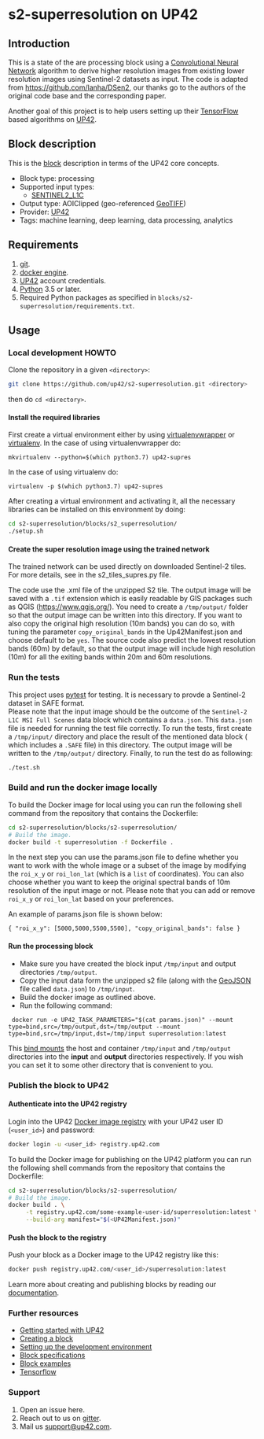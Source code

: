 # s2-superresolution on UP42
## Introduction

This is a state of the are processing block using a [Convolutional Neural Network](https://en.wikipedia.org/wiki/Convolutional_neural_network) 
algorithm to derive higher resolution images from existing lower resolution images using Sentinel-2 datasets as input.
The code is adapted from https://github.com/lanha/DSen2, our thanks go to the authors of the original code base and the 
corresponding paper.

Another goal of this project is to help users setting up their [TensorFlow](https://tensorflow.org) based algorithms on
[UP42](https://up42.com).

## Block description

This is the
[block](https://docs.up42.com/getting-started/core-concepts.html#blocks)
description in terms of the UP42 core concepts.

* Block type: processing
* Supported input types:
  * [SENTINEL2_L1C](https://docs.up42.com/up42-blocks/sobloo-s2-l1c.html)   
* Output type: AOIClipped (geo-referenced [GeoTIFF](https://en.wikipedia.org/wiki/GeoTIFF))
* Provider: [UP42](https://up42.com)
* Tags: machine learning, deep learning, data processing, analytics

## Requirements

 1. [git](https://git-scm.com/).
 2. [docker engine](https://docs.docker.com/engine/).
 3. [UP42](https://up42.com) account credentials.
 4. [Python](https://python.org) 3.5 or later.
 5. Required Python packages as specified in
    `blocks/s2-superresolution/requirements.txt`.

## Usage

### Local development HOWTO

Clone the repository in a given `<directory>`:

```bash
git clone https://github.com/up42/s2-superresolution.git <directory>
``` 

then do `cd <directory>`.
#### Install the required libraries
First create a virtual environment either by using [virtualenvwrapper](https://virtualenvwrapper.readthedocs.io/en/latest/) 
or [virtualenv](https://virtualenv.pypa.io/en/latest/).
In the case of using virtualenvwrapper do:

```mkvirtualenv --python=$(which python3.7) up42-supres```

In the case of using virtualenv do:

````
virtualenv -p $(which python3.7) up42-supres
````

After creating a virtual environment and activating it, all the necessary libraries can be installed on this environment by doing:

```bash
cd s2-superresolution/blocks/s2_superresolution/
./setup.sh
```
#### Create the super resolution image using the trained network

The trained network can be used directly on downloaded Sentinel-2 tiles. For more details, see in the s2_tiles_supres.py file.

The code use the .xml file of the unzipped S2 tile. The output image will be saved with a `.tif` extension which is
easily readable by GIS packages such as QGIS (https://www.qgis.org/).
You need to create a `/tmp/output/` folder so that the output image can be written into this directory.
If you want to also copy the original high resolution (10m bands) you can do so, with tuning the parameter
`copy_original_bands` in the Up42Manifest.json and choose default to be `yes`.
The source code also predict the lowest resolution bands (60m) by default, so that the output image will include high
resolution (10m) for all the exiting bands within 20m and 60m resolutions.


### Run the tests

This project uses [pytest](https://docs.pytest.org/en/latest/) for testing. It is necessary to provde a Sentinel-2
dataset in SAFE format.  
Please note that the input image should be the outcome of the `Sentinel-2 L1C MSI Full Scenes` data block which contains a
``data.json``. This ``data.json`` file is needed for running the test file correctly.
To run the tests, first create a `/tmp/input/` directory and place the result of the mentioned data block ( which
includes a `.SAFE` file) in this directory. 
The output image will be written to the `/tmp/output/` directory. Finally, to run the test do as following:

```bash
./test.sh
```

### Build and run the docker image locally

To build the Docker image for local using you can run the following shell command from the repository
that contains the Dockerfile: 

```bash
cd s2-superresolution/blocks/s2-superresolution/
# Build the image.
docker build -t superresolution -f Dockerfile . 

```
In the next step you can use the params.json file to define whether you want to work with the whole image or 
a subset of the image by modifying the ``roi_x_y`` or ``roi_lon_lat`` (which is a `list` of coordinates).
You can also choose whether you want to keep the original spectral bands of 10m resolution of the input image or not. 
Please note that you can add or remove ``roi_x_y`` or ``roi_lon_lat`` based on your preferences.

An example of params.json file is shown below:

``
{
  "roi_x_y": [5000,5000,5500,5500],
  "copy_original_bands": false
}
``

#### Run the processing block 

 * Make sure you have created the block input `/tmp/input` and output directories `/tmp/output`.
 * Copy the input data form the unzipped s2 file (along with the
   [GeoJSON](https://en.wikipedia.org/wiki/GeoJSON) file called
   `data.json`) to `/tmp/input`.
 * Build the docker image as outlined above.
 * Run the following command: 
 
```
 docker run -e UP42_TASK_PARAMETERS="$(cat params.json)" --mount type=bind,src=/tmp/output,dst=/tmp/output --mount type=bind,src=/tmp/input,dst=/tmp/input superresolution:latest
```
This [bind mounts](https://docs.docker.com/storage/bind-mounts/) the
host and container `/tmp/input` and `/tmp/output` directories into the
**input** and **output** directories respectively. If you wish you can
set it to some other directory that is convenient to you.

### Publish the block to UP42

#### Authenticate into the UP42 registry 

Login into the UP42 [Docker image registry](https://docs.docker.com/registry/) 
with your UP42 user ID (`<user_id>`) and password:

```bash
docker login -u <user_id> registry.up42.com
``` 

To build the Docker image for publishing on the UP42
platform you can run the following shell commands from the repository
that contains the Dockerfile:

```bash
cd s2-superresolution/blocks/s2-superresolution/
# Build the image.
docker build . \
     -t registry.up42.com/some-example-user-id/superresolution:latest \
     --build-arg manifest="$(<UP42Manifest.json)"
```

#### Push the block to the registry

Push your block as a Docker image to the UP42 registry like this: 

```bash
docker push registry.up42.com/<user_id>/superresolution:latest
```

Learn more about creating and publishing blocks by reading our
[documentation](https://docs.up42.com/getting-started/first-block.html#).

### Further resources

 * [Getting started with UP42](https://docs.up42.com/getting-started/index.html)
 * [Creating a block](https://docs.up42.com/getting-started/first-block.html)
 * [Setting up the development environment](https://docs.up42.com/getting-started/dev-setup.html)
 * [Block specifications](https://docs.up42.com/specifications/index.html)
 * [Block examples](https://docs.up42.com/examples/index.html)
 * [Tensorflow](https://www.tensorflow.org/)

### Support
  
 1. Open an issue here.
 2. Reach out to us on
      [gitter](https://gitter.im/up42-com/community).
 3. Mail us [support@up42.com](mailto:support@up42.com).

 


